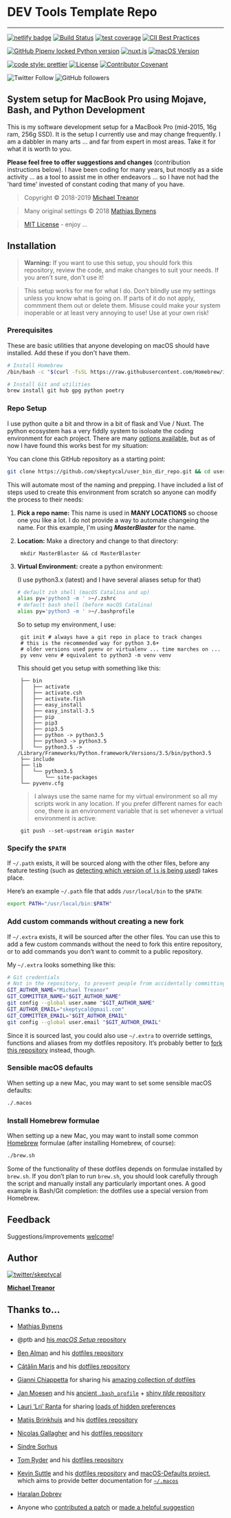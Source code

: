 # DEV Tools Template Repo

---

[![netlify badge](https://api.netlify.com/api/v1/badges/416b8ca3-82db-470f-9adf-a6d06264ca75/deploy-status)](https://app.netlify.com/sites/mystifying-keller-ab5658/deploys) [![Build Status](https://travis-ci.com/skeptycal/.dotfiles.svg?branch=dev)](https://travis-ci.com/skeptycal/.dotfiles) [![test coverage](https://img.shields.io/badge/test_coverage-100%25-6600CC.svg?logo=Coveralls&color=3F5767)](https://coveralls.io) [![CII Best Practices](https://bestpractices.coreinfrastructure.org/projects/3454/badge)](https://bestpractices.coreinfrastructure.org/projects/3454)

[![GitHub Pipenv locked Python version](https://img.shields.io/badge/Python-3.8-yellow?color=3776AB&logo=python&logoColor=yellow)](https://www.python.org/) [![nuxt.js](https://img.shields.io/badge/nuxt.js-2.10.2-35495e?logo=nuxt.js)](https://nuxtjs.org/) [![macOS Version](https://img.shields.io/badge/macOS-10.15%20Catalina-orange?logo=apple)](https://www.apple.com)

[![code style: prettier](https://img.shields.io/badge/code_style-prettier-ff69b4.svg?logo=prettier)](https://github.com/prettier/prettier) [![License](https://img.shields.io/badge/License-MIT-darkblue)](https://skeptycal.mit-license.org/1976/) [![Contributor Covenant](https://img.shields.io/badge/Contributor%20Covenant-v1.4%20adopted-ff69b4.svg)](CODE_OF_CONDUCT.md)

![Twitter Follow](https://img.shields.io/twitter/follow/skeptycal.svg?style=social) ![GitHub followers](https://img.shields.io/github/followers/skeptycal.svg?label=GitHub&style=social)

## System setup for MacBook Pro using Mojave, Bash, and Python Development

This is my software development setup for a MacBook Pro (mid-2015, 16g ram, 256g SSD). It is the setup I currently use and may change frequently. I am a dabbler in many arts ... and far from expert in most areas. Take it for what it is worth to you.

**Please feel free to offer suggestions and changes** (contribution instructions below). I have been coding for many years, but mostly as a side activity ... as a tool to assist me in other endeavors ... so I have not had the 'hard time' invested of constant coding that many of you have.

> Copyright © 2018-2019 [Michael Treanor](https:/skeptycal.github.com)

> Many original settings © 2018 [Mathias Bynens](https://mathiasbynens.be/)

> [MIT License](https://opensource.org/licenses/MIT) - enjoy ...

## Installation

>**Warning:** If you want to use this setup, you should fork this repository, review the code, and make changes to suit your needs. If you aren't sure, don't use it!

>This setup works for me for what I do. Don’t blindly use my settings unless you know what is going on. If parts of it do not apply, commment them out or delete them. Misuse could make your system inoperable or at least very annoying to use! Use at your own risk!

### Prerequisites

These are basic utilities that anyone developing on macOS should have installed. Add these if you don't have them.

```sh
# Install Homebrew
/bin/bash -c "$(curl -fsSL https://raw.githubusercontent.com/Homebrew/install/master/install.sh)"

# Install Git and utilities
brew install git hub gpg python poetry
```

### Repo Setup

I use python quite a bit and throw in a bit of flask and Vue / Nuxt. The python ecosystem has a very fiddly system to isoloate the coding environment for each project. There are many [options available](), but as of now I have found this works best for my situation:

You can clone this GitHub repository as a starting point:
```sh
git clone https://github.com/skeptycal/user_bin_dir_repo.git && cd user_bin_dir_repo && translate_template.sh
```

This will automate most of the naming and prepping. I have included a list of steps used to create this environment from scratch so anyone can modify the process to their needs:

1. **Pick a repo name:** This name is used in **MANY LOCATIONS** so choose one
   you like a lot. I do not provide a way to automate changeing the name.
   For this example, I'm using ***MasterBlaster*** for the name.

2. **Location:** Make a directory and change to that directory:

        mkdir MasterBlaster && cd MasterBlaster

3. **Virtual Environment:** create a python environment:

    (I use python3.x (latest) and I have several aliases setup for that)

    ```sh
    # default zsh shell (macOS Catalina and up)
    alias py='python3 -m ' >~/.zshrc
    # default bash shell (before macOS Catalina)
    alias py='python3 -m ' >~/.bashprofile
    ```
    So to setup my environment, I use:

        git init # always have a git repo in place to track changes
        # this is the recommended way for python 3.6+
        # older versions used pyenv or virtualenv ... time marches on ...
        py venv venv # equivalent to python3 -m venv venv

    This should get you setup with something like this:

        ├── bin
        │   ├── activate
        │   ├── activate.csh
        │   ├── activate.fish
        │   ├── easy_install
        │   ├── easy_install-3.5
        │   ├── pip
        │   ├── pip3
        │   ├── pip3.5
        │   ├── python -> python3.5
        │   ├── python3 -> python3.5
        │   └── python3.5 -> /Library/Frameworks/Python.framework/Versions/3.5/bin/python3.5
        ├── include
        ├── lib
        │   └── python3.5
        │       └── site-packages
        └── pyvenv.cfg

    >I always use the same name for my virtual environment so all my scripts
    work in any location. If you prefer different names for each one, there is
    an environment variable that is set whenever a virtual environment is
    active:


        git push --set-upstream origin master





### Specify the `$PATH`

If `~/.path` exists, it will be sourced along with the other files, before any feature testing (such as [detecting which version of `ls` is being used](https://github.com/mathiasbynens/dotfiles/blob/aff769fd75225d8f2e481185a71d5e05b76002dc/.aliases#L21-26)) takes place.

Here’s an example `~/.path` file that adds `/usr/local/bin` to the `$PATH`:

```bash
export PATH="/usr/local/bin:$PATH"
```

### Add custom commands without creating a new fork

If `~/.extra` exists, it will be sourced after the other files. You can use this to add a few custom commands without the need to fork this entire repository, or to add commands you don’t want to commit to a public repository.

My `~/.extra` looks something like this:

```bash
# Git credentials
# Not in the repository, to prevent people from accidentally committing under my name
GIT_AUTHOR_NAME="Michael Treanor"
GIT_COMMITTER_NAME="$GIT_AUTHOR_NAME"
git config --global user.name "$GIT_AUTHOR_NAME"
GIT_AUTHOR_EMAIL="skeptycal@gmail.com"
GIT_COMMITTER_EMAIL="$GIT_AUTHOR_EMAIL"
git config --global user.email "$GIT_AUTHOR_EMAIL"
```

Since it is sourced last, you could also use `~/.extra` to override settings, functions and aliases from my dotfiles repository. It’s probably better to [fork this repository](https://github.com/mathiasbynens/dotfiles/fork) instead, though.

### Sensible macOS defaults

When setting up a new Mac, you may want to set some sensible macOS defaults:

```bash
./.macos
```

### Install Homebrew formulae

When setting up a new Mac, you may want to install some common [Homebrew](https://brew.sh/) formulae (after installing Homebrew, of course):

```bash
./brew.sh
```

Some of the functionality of these dotfiles depends on formulae installed by `brew.sh`. If you don’t plan to run `brew.sh`, you should look carefully through the script and manually install any particularly important ones. A good example is Bash/Git completion: the dotfiles use a special version from Homebrew.

## Feedback

Suggestions/improvements
[welcome](https://github.com/skeptycal/dotfiles/issues)!

## Author

[![twitter/skeptycal](https://s.gravatar.com/avatar/b939916e40df04f870b03e0b5cff4807?s=80)](http://twitter.com/skeptycal "Follow @skeptycal on Twitter")

[**Michael Treanor**](https://www.skeptycal.com)


## Thanks to…

- [Mathias Bynens](https://mathiasbynens.be/)

-   @ptb and [his _macOS Setup_ repository](https://github.com/ptb/mac-setup)
-   [Ben Alman](http://benalman.com/) and his [dotfiles repository](https://github.com/cowboy/dotfiles)
-   [Cătălin Mariș](https://github.com/alrra) and his [dotfiles repository](https://github.com/alrra/dotfiles)
-   [Gianni Chiappetta](https://butt.zone/) for sharing his [amazing collection of dotfiles](https://github.com/gf3/dotfiles)
-   [Jan Moesen](http://jan.moesen.nu/) and his [ancient `.bash_profile`](https://gist.github.com/1156154) + [shiny _tilde_ repository](https://github.com/janmoesen/tilde)
-   [Lauri ‘Lri’ Ranta](http://lri.me/) for sharing [loads of hidden preferences](http://osxnotes.net/defaults.html)
-   [Matijs Brinkhuis](https://matijs.brinkhu.is/) and his [dotfiles repository](https://github.com/matijs/dotfiles)
-   [Nicolas Gallagher](http://nicolasgallagher.com/) and his [dotfiles repository](https://github.com/necolas/dotfiles)
-   [Sindre Sorhus](https://sindresorhus.com/)
-   [Tom Ryder](https://sanctum.geek.nz/) and his [dotfiles repository](https://sanctum.geek.nz/cgit/dotfiles.git/about)
-   [Kevin Suttle](http://kevinsuttle.com/) and his [dotfiles repository](https://github.com/kevinSuttle/dotfiles) and [macOS-Defaults project](https://github.com/kevinSuttle/macOS-Defaults), which aims to provide better documentation for [`~/.macos`](https://mths.be/macos)
-   [Haralan Dobrev](https://hkdobrev.com/)
-   Anyone who [contributed a patch](https://github.com/mathiasbynens/dotfiles/contributors) or [made a helpful suggestion](https://github.com/mathiasbynens/dotfiles/issues)
